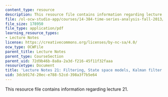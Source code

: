 ```yaml
---
content_type: resource
description: This resource file contains information regarding lecture 21.
file: /ol-ocw-studio-app/courses/14-384-time-series-analysis-fall-2013/3dcb917d20ece78852cd398a3f7b5e64_MIT14_384F13_lec21.pdf
file_size: 178950
file_type: application/pdf
learning_resource_types:
- Lecture Notes
license: https://creativecommons.org/licenses/by-nc-sa/4.0/
ocw_type: OCWFile
parent_title: Lecture Notes
parent_type: CourseSection
parent_uid: 72d9b46b-8a8a-2a3d-f216-45f11f32faaa
resourcetype: Document
title: 'Lecture Notes 21: Filtering, State space models, Kalman filter'
uid: 3dcb917d-20ec-e788-52cd-398a3f7b5e64
---
```

This resource file contains information regarding lecture 21.